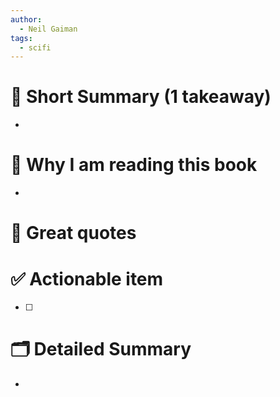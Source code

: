 ```yaml
---
author:
  - Neil Gaiman
tags:
  - scifi
---
```

# 📖 Short Summary (1 takeaway)
-

# 🧐 Why I am reading this book
-

# 🙊 Great quotes
>

# ✅ Actionable item
- [ ]

# 🗂 Detailed Summary
-
